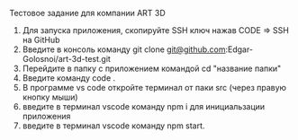 Тестовое задание для компании ART 3D

1. Для запуска приложения, скопируйте SSH ключ нажав CODE => SSH на GitHub
2. Введите в консоль команду git clone git@github.com:Edgar-Golosnoi/art-3d-test.git
3. Перейдите в папку с приложением командой cd "название папки"
4. Введите команду code .
5. В программе vs code откройте терминал от паки src (через правую кнопку мыши)
6. введите в терминал vscode команду npm i для инициальзации приложения
7. введите в терминал vscode команду npm start.
